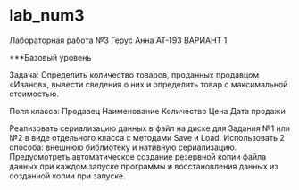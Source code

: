 # lab_num3

Лабораторная работа №3 Герус Анна АТ-193 ВАРИАНТ 1

***Базовый уровень

Задача: Определить количество товаров, проданных продавцом «Иванов», вывести сведения о них и определить товар с максимальной стоимостью.

Поля класса: Продавец Наименование Количество Цена Дата продажи

Реализовать сериализацию данных в файл на диске для Задания №1 или №2 в виде отдельного класса с методами Save и Load. Использовать 2 способа: внешнюю библиотеку и нативную сериализацию. 
Предусмотреть автоматическое создание резервной копии файла данных при каждом запуске программы и восстановления данных из созданной копии при запуске.
